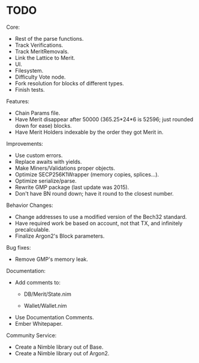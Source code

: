 # TODO

Core:
- Rest of the parse functions.
- Track Verifications.
- Track MeritRemovals.
- Link the Lattice to Merit.
- UI.
- Filesystem.
- Difficulty Vote node.
- Fork resolution for blocks of different types.
- Finish tests.

Features:
- Chain Params file.
- Have Merit disappear after 50000 (365.25\*24\*6 is 52596; just rounded down for ease) blocks.
- Have Merit Holders indexable by the order they got Merit in.

Improvements:
- Use custom errors.
- Replace awaits with yields.
- Make Miners/Validations proper objects.
- Optimize SECP256K1Wrapper (memory copies, splices...).
- Optimize serialize/parse.
- Rewrite GMP package (last update was 2015).
- Don't have BN round down; have it round to the closest number.

Behavior Changes:
- Change addresses to use a modified version of the Bech32 standard.
- Have required work be based on account, not that TX, and infinitely precalculable.
- Finalize Argon2's Block parameters.

Bug fixes:
- Remove GMP's memory leak.

Documentation:
- Add comments to:
    - DB/Merit/State.nim

    - Wallet/Wallet.nim
- Use Documentation Comments.
- Ember Whitepaper.

Community Service:
- Create a Nimble library out of Base.
- Create a Nimble library out of Argon2.

